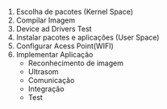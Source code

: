 1. Escolha de pacotes (Kernel Space)
2. Compilar Imagem
3. Device ad Drivers Test
4. Instalar pacotes e aplicações (User Space)
5. Configurar Acess Point(WIFI)
6. Implementar Aplicação
	* Reconhecimento de imagem
	* Ultrasom
	* Comunicação
	* Integração
	* Test
